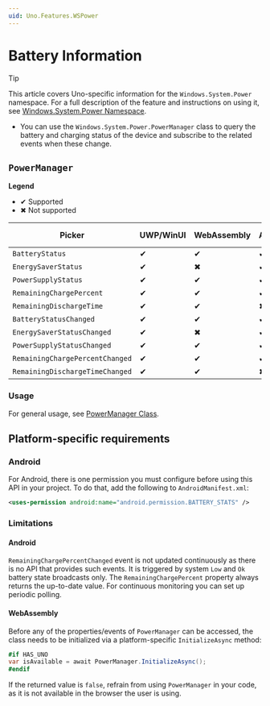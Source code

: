 ```yaml
---
uid: Uno.Features.WSPower
---
```


# Battery Information

> [!TIP]
> This article covers Uno-specific information for the `Windows.System.Power` namespace. For a full description of the feature and instructions on using it, see [Windows.System.Power Namespace](https://learn.microsoft.com/uwp/api/windows.system.power).

* You can use the `Windows.System.Power.PowerManager` class to query the battery and charging status of the device and subscribe to the related events when these change.

## `PowerManager`

**Legend**

* ✔  Supported
* ✖ Not supported

| Picker         | UWP/WinUI   | WebAssembly | Android | iOS   | macOS | Skia Desktop |
|----------------|-------|-------------|---------|-------|-------|-----|
| `BatteryStatus` | ✔   | ✔  | ✔     | ✔    |✖ ️   | ✖ |
| `EnergySaverStatus` | ✔   |  ✖ | ✔     | ✔    |✖ ️   | ✖ |
| `PowerSupplyStatus` | ✔   | ✔  | ✔     | ✔   |✖ ️   | ✖ |
| `RemainingChargePercent` | ✔   | ✔ | ✔     | ✔   |✖ ️   | ✖ |
| `RemainingDischargeTime` | ✔   | ✔ |  ✖    | ✖ |✖ ️   | ✖ |
| `BatteryStatusChanged` | ✔   | ✔  | ✔     | ✔   |✖ ️   | ✖ |
| `EnergySaverStatusChanged` | ✔   |  ✖ | ✔     | ✔    |✖ ️   | ✖ |
| `PowerSupplyStatusChanged` | ✔   | ✔  | ✔     | ✔   |✖ ️   | ✖ |
| `RemainingChargePercentChanged` | ✔   | ✔| ✔     | ✔   |✖ ️   | ✖ |
| `RemainingDischargeTimeChanged` | ✔   | ✔     |  ✖     |  ✖  |✖ ️   | ✖ |

### Usage

For general usage, see [PowerManager Class](https://learn.microsoft.com/uwp/api/windows.system.power.powermanager).

## Platform-specific requirements

### Android

For Android, there is one permission you must configure before using this API in your project. To do that, add the following to `AndroidManifest.xml`:

```xml
<uses-permission android:name="android.permission.BATTERY_STATS" />
```

### Limitations

#### Android

`RemainingChargePercentChanged` event is not updated continuously as there is no API that provides such events. It is triggered by system `Low` and `Ok` battery state broadcasts only. The `RemainingChargePercent` property always returns the up-to-date value. For continuous monitoring you can set up periodic polling.

#### WebAssembly

Before any of the properties/events of `PowerManager` can be accessed, the class needs to be initialized via a platform-specific `InitializeAsync` method:

```csharp
#if HAS_UNO
var isAvailable = await PowerManager.InitializeAsync();
#endif
```

If the returned value is `false`, refrain from using `PowerManager` in your code, as it is not available in the browser the user is using.
